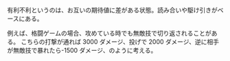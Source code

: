 有利不利というのは、お互いの期待値に差がある状態。読み合いや駆け引きがベースにある。

例えば、格闘ゲームの場合、攻めている時でも無敵技で切り返されることがある。
こちらの打撃が通れば 3000 ダメージ、投げで 2000 ダメージ、逆に相手が無敵技で暴れたら-1500 ダメージ、のように考える。
